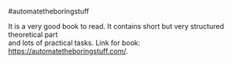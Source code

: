 #automatetheboringstuff

It is a very good book to read. It contains short but very structured theoretical part \
and lots of practical tasks. Link for book: https://automatetheboringstuff.com/.
